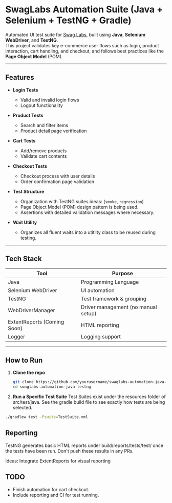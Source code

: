 # SwagLabs Automation Suite (Java + Selenium + TestNG + Gradle)

Automated UI test suite for [Swag Labs](https://www.saucedemo.com), built using **Java**, **Selenium WebDriver**, and **TestNG**.  
This project validates key e-commerce user flows such as login, product interaction, cart handling, and checkout, and follows best practices like the **Page Object Model** (POM).

---

## Features

- **Login Tests**  
  - Valid and invalid login flows  
  - Logout functionality

- **Product Tests**  
  - Search and filter items  
  - Product detail page verification

- **Cart Tests**  
  - Add/remove products  
  - Validate cart contents

- **Checkout Tests**  
  - Checkout process with user details  
  - Order confirmation page validation

- **Test Structure**
  - Organization with TestNG suites ideas: (`smoke`, `regression`)
  - Page Object Model (POM) design pattern is being used.
  - Assertions with detailed validation messages where necessary.

- **Wait Utility**
  - Organizes all fluent waits into a utitlity class to be reused during testing.

---

## Tech Stack

| Tool                        | Purpose                         |
|-----------------------------|----------------------------------|
| Java                        | Programming Language             |
| Selenium WebDriver          | UI automation                  |
| TestNG                      | Test framework & grouping        |
| WebDriverManager            | Driver management (no manual setup) |
| ExtentReports (Coming Soon) | HTML reporting              |
| Logger                      | Logging support                  |

---

## How to Run

1. **Clone the repo**

   ```bash
   git clone https://github.com/yourusername/swaglabs-automation-java-testng.git
   cd swaglabs-automation-java-testng
   ```

2. **Run a Specific Test Suite**
Test Suites exist under the resources folder of src/test/java. See the gradle build file to see exactly how tests are being selected.
  ```bash
  ./gradlew test -Psuite=TestSuite.xml
  ```
## Reporting
TestNG generates basic HTML reports under build/reports/tests/test/ once the tests have been run. Don't push these results in any PRs.

Ideas: Integrate ExtentReports for visual reporting

## TODO 
- Finish automation for cart checkout.
- Include reporting and CI for test running.
